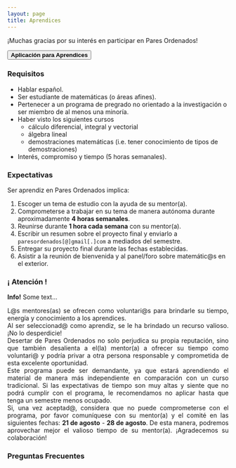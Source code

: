 ```yaml
---
layout: page
title: Aprendices
---
```


¡Muchas gracias por su interés en participar en Pares Ordenados!

<span onclick="window.open('https://duke.qualtrics.com/jfe/form/SV_0GIbKbslYx4y9iC')" style="cursor: pointer">
    <button class="button1"><b>Aplicación para Aprendices</b></button>
</span>

### Requisitos
- Hablar español.
- Ser estudiante de matemáticas (o áreas afines).
- Pertenecer a un programa de pregrado no orientado a la investigación o ser miembro de al menos una minoría.
- Haber visto los siguientes cursos
    - cálculo diferencial, integral y vectorial
    - álgebra lineal
    - demostraciones matemáticas (i.e. tener conocimiento de tipos de demostraciones)
- Interés, compromiso y tiempo (5 horas semanales).

### Expectativas
Ser aprendiz en Pares Ordenados implica:
1. Escoger un tema de estudio con la ayuda de su mentor(a).
2. Comprometerse a trabajar en su tema de manera autónoma durante aproximadamente <b>4 horas semanales</b>.
3. Reunirse durante <b>1 hora cada semana</b> con su mentor(a).
4. Escribir un resumen sobre el proyecto final y enviarlo a ```paresordenados[@]gmail[.]com``` a mediados del semestre.
5. Entregar su proyecto final durante las fechas establecidas.
6. Asistir a la reunión de bienvenida y al panel/foro sobre matemátic@s en el exterior.

### ¡ Atención !
<div class="info">
  <p><strong>Info!</strong> Some text...</p>
</div>
<div style="text-align: justify">
<p>
L@s mentores(as) se ofrecen como voluntari@s para brindarle su tiempo, energía y conocimiento a los aprendices.
<br>
Al ser seleccionad@ como aprendiz, se le ha brindado un recurso valioso. ¡No lo desperdicie! 
<br>
Desertar de Pares Ordenados no solo perjudica su propia reputación, sino que también desalienta a el(la) mentor(a) a ofrecer su tiempo como voluntari@ y podría privar a otra persona responsable y comprometida de esta excelente oportunidad. 
<br>
Este programa puede ser demandante, ya que estará aprendiendo el material de manera más independiente en comparación con un curso tradicional. Si las expectativas de tiempo son muy altas y siente que no podrá cumplir con el programa, le recomendamos no aplicar hasta que tenga un semestre menos ocupado. 
<br>
Si, una vez aceptad@, considera que no puede comprometerse con el programa, por favor comuníquese con su mentor(a) y el comité en las siguientes fechas: <b>21 de agosto</b> - <b>28 de agosto</b>. De esta manera, podremos aprovechar mejor el valioso tiempo de su mentor(a). ¡Agradecemos su colaboración!
</p>
</div>

### Preguntas Frecuentes


